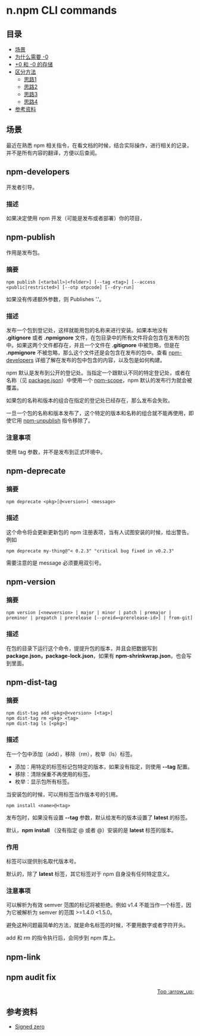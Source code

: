 # n.npm CLI commands
## <a name="index"></a> 目录
- [场景](#situation)
- [为什么需要 -0](#why)
- [+0 和 -0 的存储](#store)
- [区分方法](#function)
  - [思路1](#way1)
  - [思路2](#way2)
  - [思路3](#way3)
  - [思路4](#way4)
- [参考资料](#reference)

## <a name="situation"></a> 场景
最近在熟悉 npm 相关指令，在看文档的时候，结合实际操作，进行相关的记录，并不是所有内容的翻译，方便以后查阅。

## <a name="why"></a> npm-developers
开发者引导。
### 描述
如果决定使用 npm 开发（可能是发布或者部署）你的项目，

## <a name="why"></a> npm-publish
作用是发布包。
### 摘要
```
npm publish [<tarball>|<folder>] [--tag <tag>] [--access <public|restricted>] [--otp otpcode] [--dry-run]
```
如果没有传递额外参数，则 Publishes '.'。
### 描述
发布一个包到登记处，这样就能用包的名称来进行安装。如果本地没有 **.gitignore** 或者 **.npmignore** 文件，在包目录中的所有文件将会包含在发布的包中。如果这两个文件都存在，并且一个文件在 **.gitignore** 中被忽略，但是在 **.npmignore** 不被忽略，那么这个文件还是会包含在发布的包中。查看 [npm-developers][url-npm-developers] 详细了解在发布的包中包含的内容，以及包是如何构建。

npm 默认是发布到公开的登记处。当指定一个跟默认不同的特定登记处，或者在名称（见 [package.json][url-package-json]）中使用一个 [npm-scope][url-npm-scope]，npm 默认的发布行为就会被覆盖。

如果包的名称和版本的组合在指定的登记处已经存在，那么发布会失败。

一旦一个包的名称和版本发布了，这个特定的版本和名称的组合就不能再使用，即使它用 [npm-unpublish][url-npm-unpublish] 指令移除了。

### 注意事项
使用 tag 参数，并不是发布到正式环境中。

## npm-deprecate
### 摘要
```
npm deprecate <pkg>[@<version>] <message>
```
### 描述
这个命令将会更新更新包的 npm 注册表项，当有人试图安装的时候，给出警告。例如
```
npm deprecate my-thing@"< 0.2.3" "critical bug fixed in v0.2.3"
```
需要注意的是 message 必须要用双引号。

## npm-version
### 摘要
```
npm version [<newversion> | major | minor | patch | premajor | preminor | prepatch | prerelease [--preid=<prerelease-id>] | from-git]
```
### 描述
在包的目录下运行这个命令，提提升包的版本，并且会把数据写到 **package.json，package-lock.json**，如果有 **npm-shrinkwrap.json**，也会写到里面。

## npm-dist-tag
### 摘要
```
npm dist-tag add <pkg>@<version> [<tag>]
npm dist-tag rm <pkg> <tag>
npm dist-tag ls [<pkg>]
```
### 描述
在一个包中添加（add），移除（rm），枚举（ls）标签。
- 添加：用特定的标签标记包特定的版本，如果没有指定，则使用 **--tag** 配置。
- 移除：清除保重不再使用的标签。
- 枚举：显示包所有标签。

当安装包的时候，可以用标签当作版本号的引用。
```
npm install <name>@<tag>
```
发布包时，如果没有设置 **--tag** 参数，默认给发布的版本设置了 **latest** 的标签。

默认，**npm install** （没有指定 @<version> 或者 @<tag>）安装的是 **latest** 标签的版本。

### 作用
标签可以提供别名取代版本号。

默认的，除了 **latest** 标签，其它标签对于 npm 自身没有任何特定意义。

### 注意事项
可以解析为有效 semver 范围的标记将被拒绝。例如 v1.4 不能当作一个标签，因为它被解析为 semver 的范围 >=1.4.0 <1.5.0。

避免这种问题最简单的方法，就是命名标签的时候，不要用数字或者字符开头。

add 和 rm 的指令执行后，会同步到 npm 库上。

## npm-link


##  npm audit fix

<div align="right"><a href="#index">Top :arrow_up:</a></div>

## <a name="reference"></a> 参考资料
- [Signed zero](https://en.wikipedia.org/wiki/Signed_zero)


[url-npm-developers]:https://docs.npmjs.com/misc/developers
[url-package-json]:https://docs.npmjs.com/files/package.json
[url-npm-scope]:https://docs.npmjs.com/misc/scope
[url-npm-unpublish]:https://docs.npmjs.com/cli/unpublish

